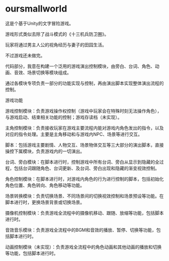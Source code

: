 # oursmallworld
这是个基于Unity的文字冒险游戏。

游戏形式类似去除了战斗模式的《十三机兵防卫圈》。

玩家将通过男主人公的视角经历与妻子的田园生活。

不过游戏还未做完。

代码部分，我意在构建一个泛用的游戏演出控制模块，由旁白、台词、角色、动画、音效、场景切换等模块组成。

通过各模块专项负责一部分的功能实现与控制，再由演出脚本实现整体演出流程的控制。

游戏功能

游戏控制模块：负责游戏操作权控制（游戏中玩家会在特殊时刻无法操作角色），与游戏启动、结束相关功能的控制；游戏存读档（未实现）。

主角控制模块：负责接收玩家在游戏主要流程内能对游戏内角色发出的指令，以及对应的指令处理。主要是主角移动和与游戏内NPC、场景等进行交互。

脚本：包括游戏主要剧情、人物交互、场景物体交互等三大部分的演出脚本，直接操控下属模块，负责游戏内的一切演出。

台词、旁白模块：在脚本进行时，控制游戏中所有台词、旁白从显示到隐藏的全过程，包括台词跟随角色、台词更新、及台词、旁白出现和隐藏的渐变视效控制。

角色控制模块：在脚本进行时，对游戏内角色的行为进行控制的脚本，包括初始化角色位置、角色转向、角色移动等功能。

场景转换模块：负责切换场景、不同场景间的切换视效控制和场景预设等功能。在脚本进行时，更换场景背景或切换场景。

摄像机控制模块：负责游戏全流程中的摄像机移动、跟随、放缩等功能，包括脚本进行时。

音效音乐模块：负责游戏全流程中的BGM和音效的播放、暂停、切换等功能，包括脚本进行时。

动画控制模块（未实现）：负责游戏全流程中的角色动画和其他动画的播放和切换等功能，包括脚本进行时。

